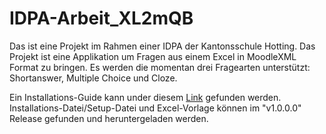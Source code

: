 # IDPA-Arbeit_XL2mQB

Das ist eine Projekt im Rahmen einer IDPA der Kantonsschule Hotting. Das Projekt ist eine Applikation um Fragen aus einem Excel in MoodleXML Format zu bringen.
Es werden die momentan drei Fragearten unterstützt: Shortanswer, Multiple Choice und Cloze.  

Ein Installations-Guide kann under diesem [Link](https://github.com/Medox36/IDPA-Arbeit_XL2mQB/wiki/Installation) gefunden werden.  
Installations-Datei/Setup-Datei und Excel-Vorlage können im "v1.0.0.0" Release gefunden und heruntergeladen werden.
